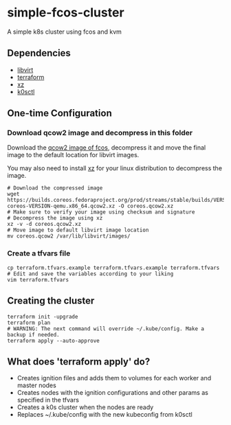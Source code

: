 # simple-fcos-cluster
A simple k8s cluster using fcos and kvm

## Dependencies

- [libvirt](https://en.wikipedia.org/wiki/Libvirt)
- [terraform](https://www.terraform.io/)
- [xz](https://en.wikipedia.org/wiki/XZ_Utils)
- [k0sctl](https://github.com/k0sproject/k0sctl)

## One-time Configuration

### Download qcow2 image and decompress in this folder

Download the [qcow2 image of fcos](https://getfedora.org/en/coreos/download?tab=metal_virtualized&stream=stable&arch=x86_64), decompress it and move the final image to the default location for libvirt images.

You may also need to install [xz](https://en.wikipedia.org/wiki/XZ_Utils) for your linux distribution to decompress the image.

```
# Download the compressed image
wget https://builds.coreos.fedoraproject.org/prod/streams/stable/builds/VERSION/x86_64/fedora-coreos-VERSION-qemu.x86_64.qcow2.xz -O coreos.qcow2.xz
# Make sure to verify your image using checksum and signature
# Decompress the image using xz
xz -v -d coreos.qcow2.xz
# Move image to default libvirt image location
mv coreos.qcow2 /var/lib/libvirt/images/
```

### Create a tfvars file

```
cp terraform.tfvars.example terraform.tfvars.example terraform.tfvars
# Edit and save the variables according to your liking
vim terraform.tfvars
```

## Creating the cluster

```
terraform init -upgrade
terraform plan
# WARNING: The next command will override ~/.kube/config. Make a backup if needed.
terraform apply --auto-approve
```

## What does 'terraform apply' do?

- Creates ignition files and adds them to volumes for each worker and master nodes
- Creates nodes with the ignition configurations and other params as specified in the tfvars
- Creates a k0s cluster when the nodes are ready
- Replaces ~/.kube/config with the new kubeconfig from k0sctl